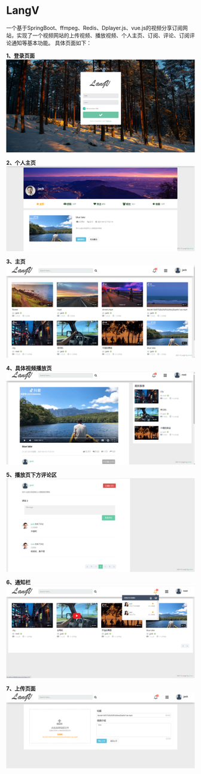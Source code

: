 # LangV 
一个基于SpringBoot、ffmpeg、Redis、Dplayer.js、vue.js的视频分享订阅网站，实现了一个视频网站的上传视频、播放视频、个人主页、订阅、评论、订阅评论通知等基本功能。
具体页面如下：

**1、登录页面**
![image](https://github.com/ljx1845780976/img/blob/main/%E7%99%BB%E5%BD%95%E9%A1%B5.png)

**2、个人主页**
![image](https://github.com/ljx1845780976/img/blob/main/%E4%B8%AA%E4%BA%BA%E4%B8%BB%E9%A1%B5.png)

**3、主页**
![image](https://github.com/ljx1845780976/img/blob/main/%E4%B8%BB%E9%A1%B5.png)

**4、具体视频播放页**
![image](https://github.com/ljx1845780976/img/blob/main/%E5%85%B7%E4%BD%93%E6%92%AD%E6%94%BE%E8%A7%86%E9%A2%91%E9%A1%B5.png)

**5、播放页下方评论区**
![image](https://github.com/ljx1845780976/img/blob/main/%E6%92%AD%E6%94%BE%E8%A7%86%E9%A2%91%E9%A1%B5%E4%B8%8B%E8%AF%84%E8%AE%BA%E5%8C%BA.png)

**6、通知栏**
![image](https://github.com/ljx1845780976/img/blob/main/%E9%80%9A%E7%9F%A5%E6%A0%8F.png)

**7、上传页面**
![image](https://github.com/ljx1845780976/img/blob/main/%E4%B8%8A%E4%BC%A0%E9%A1%B5.png)
